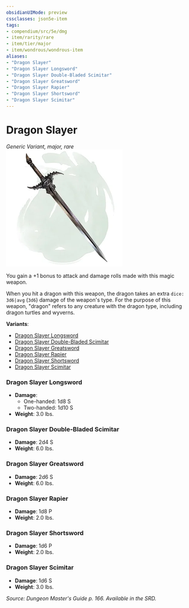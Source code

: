 ```yaml
---
obsidianUIMode: preview
cssclasses: json5e-item
tags:
- compendium/src/5e/dmg
- item/rarity/rare
- item/tier/major
- item/wondrous/wondrous-item
aliases: 
- "Dragon Slayer"
- "Dragon Slayer Longsword"
- "Dragon Slayer Double-Bladed Scimitar"
- "Dragon Slayer Greatsword"
- "Dragon Slayer Rapier"
- "Dragon Slayer Shortsword"
- "Dragon Slayer Scimitar"
---
```

# Dragon Slayer
*Generic Variant, major, rare*  
![](4-Resources/Compendium/items/img/dragon-slayer.webp#right)  


You gain a +1 bonus to attack and damage rolls made with this magic weapon.

When you hit a dragon with this weapon, the dragon takes an extra `dice: 3d6|avg` (`3d6`) damage of the weapon's type. For the purpose of this weapon, "dragon" refers to any creature with the dragon type, including dragon turtles and wyverns.

**Variants**:
- [Dragon Slayer Longsword](#Dragon%20Slayer%20Longsword)
- [Dragon Slayer Double-Bladed Scimitar](#Dragon%20Slayer%20Double-Bladed%20Scimitar)
- [Dragon Slayer Greatsword](#Dragon%20Slayer%20Greatsword)
- [Dragon Slayer Rapier](#Dragon%20Slayer%20Rapier)
- [Dragon Slayer Shortsword](#Dragon%20Slayer%20Shortsword)
- [Dragon Slayer Scimitar](#Dragon%20Slayer%20Scimitar)

### Dragon Slayer Longsword

- **Damage**:
  - One-handed: 1d8 S
  - Two-handed: 1d10 S
- **Weight**: 3.0 lbs.

### Dragon Slayer Double-Bladed Scimitar

- **Damage**: 2d4 S
- **Weight**: 6.0 lbs.

### Dragon Slayer Greatsword

- **Damage**: 2d6 S
- **Weight**: 6.0 lbs.

### Dragon Slayer Rapier

- **Damage**: 1d8 P
- **Weight**: 2.0 lbs.

### Dragon Slayer Shortsword

- **Damage**: 1d6 P
- **Weight**: 2.0 lbs.

### Dragon Slayer Scimitar

- **Damage**: 1d6 S
- **Weight**: 3.0 lbs.


*Source: Dungeon Master's Guide p. 166. Available in the SRD.*